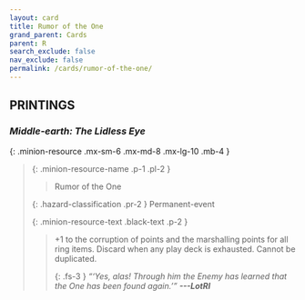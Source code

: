 ```yaml
---
layout: card
title: Rumor of the One
grand_parent: Cards
parent: R
search_exclude: false
nav_exclude: false
permalink: /cards/rumor-of-the-one/
---
```


## PRINTINGS


### _Middle-earth: The Lidless Eye_

{: .minion-resource .mx-sm-6 .mx-md-8 .mx-lg-10 .mb-4 }
> {: .minion-resource-name .p-1 .pl-2 }
> > <div class="hazard-mp"></div>
> > <div class="card-name">Rumor of the One</div>
>
> {: .hazard-classification .pr-2 }
> Permanent-event
>
> {: .minion-resource-text .black-text .p-2 }
> > +1 to the corruption of points and the marshalling points for all ring items. Discard when any play deck is exhausted. Cannot be duplicated.   
> > 
> > {: .fs-3 } 
> > _“‘Yes, alas! Through him the Enemy has learned that the One has been found again.’”_ ***---&#65279;LotRI***
> 
